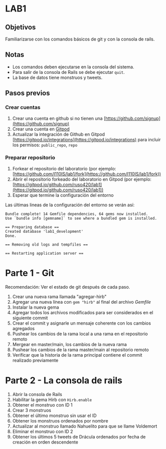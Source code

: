 # LAB1

## Objetivos

Familiarizarse con los comandos básicos de git y con la consola de rails.

## Notas

- Los comandos deben ejecutarse en la consola del sistema.
- Para salir de la consola de Rails se debe ejecutar `quit`.
- La base de datos tiene monstruos y tweets.

## Pasos previos 

### Crear cuentas
1. Crear una cuenta en github si no tienen una [https://github.com/signup](https://github.com/signup)
1. Crear una cuenta en [Gitpod](https://gitpod.io/login/)
1. Actualizar la integración de Github en Gitpod [https://gitpod.io/integrations](https://gitpod.io/integrations) para incluir los permisos: `public_repo`, `repo`

### Preparar repositorio
1. Forkear el repositorio del laboratorio (por ejemplo: [https://github.com/I110IS/lab1/fork](https://github.com/I110IS/lab1/fork))
1. Abrir el repositorio forkeado del laboratorio en Gitpod (por ejemplo: [https://gitpod.io/github.com/ruso420/lab1](https://gitpod.io/github.com/ruso420/lab1))
1. Esperar que termine la configuración del entorno

Las últimas lineas de la configuración del entorno se verán así:
```
Bundle complete! 14 Gemfile dependencies, 64 gems now installed.
Use `bundle info [gemname]` to see where a bundled gem is installed.

== Preparing database ==
Created database 'lab1_development'
Done.

== Removing old logs and tempfiles ==

== Restarting application server ==
```

# Parte 1 - Git

Recomendación: Ver el estado de git después de cada paso.

1. Crear una nueva rama llamada "agregar-hirb"
1. Agregar una nueva línea con `gem "hirb"` al final del archivo _Gemfile_
1. Instalar la nueva gema
1. Agregar todos los archivos modificados para ser considerados en el siguiente commit
1. Crear el commit y asignarle un mensaje coherente con los cambios agregados
1. Pushear los cambios de la rama local a una rama en el repositorio remoto
1. Mergear en master/main, los cambios de la nueva rama
1. Pushear los cambios de la rama master/main al repositorio remoto
1. Verificar que la historia de la rama principal contiene el commit realizado previamente

# Parte 2 - La consola de rails

1. Abrir la consola de Rails
1. Habilitar la gema Hirb con `Hirb.enable`
1. Obtener el monstruo con ID 1
1. Crear 3 monstruos
1. Obtener el último monstruo sin usar el ID
1. Obtener los monstruos ordenados por nombre
1. Actualizar al monstruo llamado Nahuelito para que se llame Voldemort
1. Eliminar el monstruo con ID 2
1. Obtener los últimos 5 tweets de Drácula ordenados por fecha de creación en orden descendente
